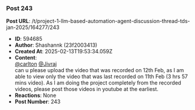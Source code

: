 ### Post 243
**Post URL**: /t/project-1-llm-based-automation-agent-discussion-thread-tds-jan-2025/164277/243
- **ID**: 594685
- **Author**: Shashannk (23f2003413)
- **Created At**: 2025-02-13T19:53:34.059Z
- **Content**:  
  <a class="mention" href="/u/carlton">@carlton</a> <a class="mention" href="/u/jivraj">@Jivraj</a><br>
can u please upload the video that was recorded on 12th Feb, as I am able to view only the video that was last recorded on 11th Feb (3 hrs 57 mins video). As I am doing the project completely from the recorded videos, please post those videos in youtube at the earliest.
- **Reactions**: None
- **Post Number**: 243

